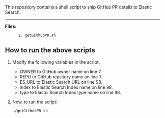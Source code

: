 This repository contains a shell script to ship GitHub PR details to Elastic Search.

-------------

**Files:** 
```
      1. getGithubPR.sh
```

## How to run the above scripts

1.  Modify the following variables in the script.
    - OWNER to GitHub owner name on line 7.
    - REPO to GitHub repsitory name on line 7.
    - ES_URL to Elastic Search URL on line 98.
    - index to Elastic Search Index name on line 98.
    - type to Elastci Search Index type name on line 98.

2. Now, to run the script:
    ```
    ./getGithubPR.sh
    ```